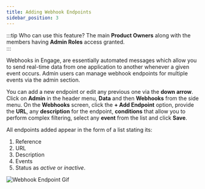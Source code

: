```yaml
---
title: Adding Webhook Endpoints
sidebar_position: 3
---
```


:::tip Who can use this feature?
The main **Product Owners** along with the members having **Admin Roles** access granted.  
:::

Webhooks in Engage, are essentially automated messages which allow you to send real-time data from one application to another whenever a given event occurs. Admin users can manage webhook endpoints for multiple events via the admin section.

You can add a new endpoint or edit any previous one via the **down arrow**. Click on **Admin** in the header menu, **Data** and then **Webhooks** from the side menu. On the **Webhooks** screen, click the **+ Add Endpoint** option, provide the **URL**, any **description** for the endpoint, **conditions** that allow you to perform complex filtering, select any **event** from the list and click **Save**.

All endpoints added appear in the form of a list stating its:

1. Reference
2. URL
3. Description 
4. Events
5. Status as *active* or *inactive*.

![Webhook Endpoint Gif](./webhook-endpoint.gif)

